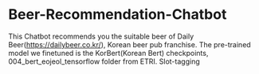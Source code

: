 # Beer-Recommendation-Chatbot

This Chatbot recommends you the suitable beer of Daily Beer(https://dailybeer.co.kr/), Korean beer pub franchise.
The pre-trained model we finetuned is the KorBert(Korean Bert) checkpoints, 004_bert_eojeol_tensorflow folder from ETRI.
Slot-tagging
